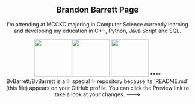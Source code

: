 <div align="center">

## Brandon Barrett Page

I’m attending at MCCKC majoring in Computer Science currently learning and developing my education in C++, Python, Java Script and SQL.

<div align="center">
<img src="https://user-images.githubusercontent.com/74038190/212257454-16e3712e-945a-4ca2-b238-408ad0bf87e6.gif" width="100"><img src="https://user-images.githubusercontent.com/74038190/212257472-08e52665-c503-4bd9-aa20-f5a4dae769b5.gif" width="100">
<img src="https://user-images.githubusercontent.com/74038190/212257465-7ce8d493-cac5-494e-982a-5a9deb852c4b.gif" width="100">
****
<div data-iframe-width="150" data-iframe-height="270" data-share-badge-id="c63264f4-07a8-454c-9fe0-235fb4321071" data-share-badge-host="https://www.credly.com"></div><script type="text/javascript" async src="//cdn.credly.com/assets/utilities/embed.js"></script>
BvBarrett/BvBarrett is a ✨ special ✨ repository because its `README.md` (this file) appears on your GitHub profile.
You can click the Preview link to take a look at your changes.
--->
